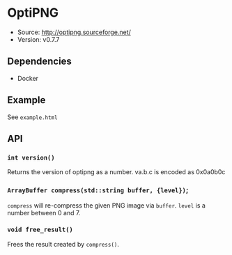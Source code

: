 # OptiPNG

- Source: <http://optipng.sourceforge.net/>
- Version: v0.7.7

## Dependencies

- Docker

## Example

See `example.html`

## API

### `int version()`

Returns the version of optipng as a number. va.b.c is encoded as 0x0a0b0c

### `ArrayBuffer compress(std::string buffer, {level})`;

`compress` will re-compress the given PNG image via `buffer`. `level` is a number between 0 and 7.

### `void free_result()`

Frees the result created by `compress()`.
